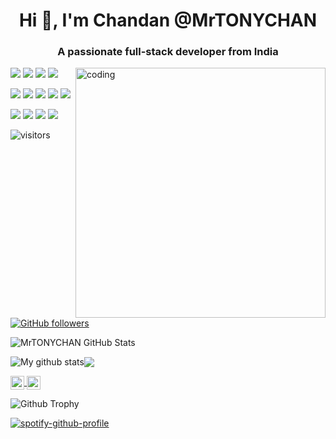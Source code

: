 <h1 align="center">Hi 👋, I'm Chandan @MrTONYCHAN</h1>
<h3 align="center">A passionate full-stack developer from India</h3>

<img align="right" alt="coding" width="400" src="https://media.giphy.com/media/L1R1tvI9svkIWwpVYr/giphy.gif">

<p>
  <img src="https://img.shields.io/badge/Python-3776AB?style=for-the-badge&logo=python&logoColor=white" />
  <img src="https://img.shields.io/badge/React_Native-20232A?style=for-the-badge&logo=react&logoColor=61DAFB" />
  <img src="https://img.shields.io/badge/Node.js-339933?style=for-the-badge&logo=nodedotjs&logoColor=white" />
  <img src="https://img.shields.io/badge/.NET-512BD4?style=for-the-badge&logo=dotnet&logoColor=white" />
 </p>
 <p>
  <img src="https://img.shields.io/badge/TypeScript-007ACC?style=for-the-badge&logo=typescript&logoColor=white" />
  <img src="https://img.shields.io/badge/C-00599C?style=for-the-badge&logo=c&logoColor=white" />
  <img src="https://img.shields.io/badge/C%2B%2B-00599C?style=for-the-badge&logo=c%2B%2B&logoColor=white" />
  <img src="https://img.shields.io/badge/C%23-239120?style=for-the-badge&logo=c-sharp&logoColor=white" />
  <img src="https://img.shields.io/badge/Swift-FA7343?style=for-the-badge&logo=swift&logoColor=white" />
</p>
<p>

  <img src="https://img.shields.io/badge/React-20232A?style=for-the-badge&logo=react&logoColor=61DAFB" />
  <img src="https://img.shields.io/badge/HTML5-E34F26?style=for-the-badge&logo=html5&logoColor=white" />
  <img src="https://img.shields.io/badge/CSS3-1572B6?style=for-the-badge&logo=css3&logoColor=white" />
  <img src="https://img.shields.io/badge/JavaScript-323330?style=for-the-badge&logo=javascript&logoColor=F7DF1E" />
</p>
<!---
MrTONYCHAN/MrTONYCHAN is a ✨ special ✨ repository because its `README.md` (this file) appears on your GitHub profile.
You can click the Preview link to take a look at your changes.
--->

![visitors](https://visitor-badge.laobi.icu/badge?page_id=MrTONYCHAN.visitor-badge)
[![GitHub followers](https://img.shields.io/github/followers/MrTONYCHAN.svg?style=social&label=Follow)](https://github.com/MrTONYCHAN?tab=followers)



![MrTONYCHAN GitHub Stats](https://github-readme-stats.vercel.app/api?username=MrTONYCHAN&count_private=true&show_icons=true&theme=algolia )

 <img align="center" src="https://github-readme-streak-stats.herokuapp.com?user=mrtonychan&theme=vue-dark&hide_border=true&date_format=M%20j%5B%2C%20Y%5D" alt="My github stats" /><img align="center" src="https://github-readme-stats.vercel.app/api/top-langs/?username=mrtonychan&layout=compact&theme=cobalt&hide_border=true" />
 

<a href="https://www.linkedin.com/in/chandan-kumar-a83987166//">
  <img align="center" alt="Chandan kumar's LinkedIn" width="22px" src="https://cdn.jsdelivr.net/npm/simple-icons@v3/icons/linkedin.svg" />
</a>
<a href="mrtonychan98@gmail.com">
  <img align="center" alt="TONYCHAN's Email" width="22px" src="https://cdn.jsdelivr.net/npm/simple-icons@v3/icons/gmail.svg" />
</a>


 
![Github Trophy](https://github-profile-trophy.vercel.app/?username=mrtonychan&theme=theme_name)


[![spotify-github-profile](https://spotify-github-profile.vercel.app/api/view?uid=31zvgtov2gptwxvy35osc56w2dza&cover_image=true&theme=novatorem&show_offline=false&background_color=000000&interchange=false&bar_color=53b14f&bar_color_cover=true)](https://github.com/kittinan/spotify-github-profile)






